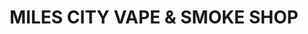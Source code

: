 ---
title: "MILES CITY VAPE & SMOKE SHOP"
url: /doylestown/miles-city-vape-and-smoke-shop/
shop: shop
---